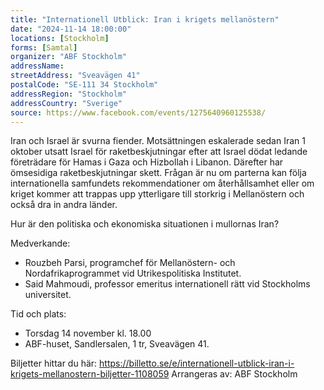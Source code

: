 ```yaml
---
title: "Internationell Utblick: Iran i krigets mellanöstern"
date: "2024-11-14 18:00:00"
locations: [Stockholm]
forms: [Samtal]
organizer: "ABF Stockholm"
addressName: 
streetAddress: "Sveavägen 41"
postalCode: "SE-111 34 Stockholm"
addressRegion: "Stockholm"
addressCountry: "Sverige"
source: https://www.facebook.com/events/1275640960125538/
---
```

Iran och Israel är svurna fiender. Motsättningen eskalerade sedan Iran 1 oktober utsatt Israel för raketbeskjutningar efter att Israel dödat ledande företrädare för Hamas i Gaza och Hizbollah i Libanon. Därefter har ömsesidiga raketbeskjutningar skett. Frågan är nu om parterna kan följa internationella samfundets rekommendationer om återhållsamhet eller om kriget kommer att trappas upp ytterligare till storkrig i Mellanöstern och också dra in andra länder.

Hur är den politiska och ekonomiska situationen i mullornas Iran?

Medverkande:
- Rouzbeh Parsi, programchef för Mellanöstern- och Nordafrikaprogrammet vid Utrikespolitiska Institutet.
- Said Mahmoudi, professor emeritus internationell rätt vid Stockholms universitet.

Tid och plats:
- Torsdag 14 november kl. 18.00
- ABF-huset, Sandlersalen, 1 tr, Sveavägen 41.

Biljetter hittar du här: https://billetto.se/e/internationell-utblick-iran-i-krigets-mellanostern-biljetter-1108059
Arrangeras av: ABF Stockholm
